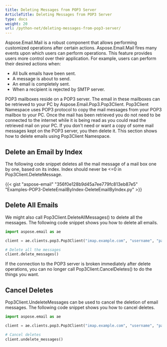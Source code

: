 ```yaml
---
title: Deleting Messages from POP3 Server
ArticleTitle: Deleting Messages from POP3 Server
type: docs
weight: 20
url: /python-net/deleting-messages-from-pop3-server/
---
```


Aspose.Email.Mail is a robust component that allows performing customized operations after certain actions. Aspose.Email.Mail fires many events upon which users can perform operations. This feature provides users more control over their application. For example, users can perform their desired actions when:

- All bulk emails have been sent.
- A message is about to send.
- An email is completely sent.
- When a recipient is rejected by SMTP server.

POP3 mailboxes reside on a POP3 server. The email in these mailboxes can be retrieved to your PC by Aspose.Email.Pop3.Pop3Client. Pop3Client Namespace uses POP3 protocol to copy the mail messages from your POP3 mailbox to your PC. Once the mail has been retrieved you do not need to be connected to the internet while it is being read as you could read the retrieved mail on your PC. If you don't need or want a copy of some mail messages kept on the POP3 server, you then delete it. This section shows how to delete emails using Pop3Client Namespace.
## **Delete an Email by Index**
The following code snippet deletes all the mail message of a mail box one by one, based on its index. Index should never be <=0 in Pop3Client.DeleteMessage.



{{< gist "aspose-email" "356f0e128b9d45a7ee779fc813eb87e5" "Examples-POP3-DeleteEmailByIndex-DeleteEmailByIndex.py" >}}
## **Delete All Emails**
We might also call Pop3Client.DeleteAllMessages() to delete all the messages. The following code snippet shows you how to delete all emails.



```py
import aspose.email as ae

client = ae.clients.pop3.Pop3Client("imap.example.com", "username", "password")

# Delete all the messages
client.delete_messages()
```



If the connection to the POP3 server is broken immediately after delete operations, you can no longer call Pop3Client.CancelDeletes() to do the things you want.
## **Cancel Deletes**
Pop3Client.UndeleteMessages can be used to cancel the deletion of email messages. The following code snippet shows you how to cancel deletes.



```py
import aspose.email as ae

client = ae.clients.pop3.Pop3Client("imap.example.com", "username", "password")

# Cancel deletes
client.undelete_messages()
```
